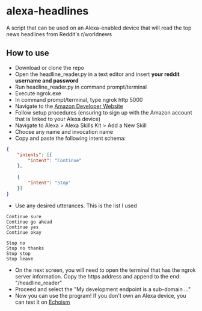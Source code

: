 # alexa-headlines
A script that can be used on an Alexa-enabled device that will read the top news headlines from Reddit's r/worldnews

## How to use
* Download or clone the repo
* Open the headline_reader.py in a text editor and insert **your reddit username and password**
* Run headline_reader.py in command prompt/terminal
* Execute ngrok.exe
* In command prompt/terminal, type ngrok http 5000
* Navigate to the [Amazon Developer Website](https://goo.gl/hl4kwD)
* Follow setup procedures (ensuring to sign up with the Amazon account that is linked to your Alexa device)
* Navigate to Alexa > Alexa Skills Kit > Add a New Skill
* Choose any name and invocation name
* Copy and paste the following intent schema:

```json
{
    "intents": [{
        "intent": "Continue"
    },
                
    {
        "intent": "Stop"
    }]
}
```
* Use any desired utterances. This is the list I used
```
Continue sure
Continue go ahead
Continue yes
Continue okay

Stop no
Stop no thanks
Stop stop
Stop leave
```
* On the next screen, you will need to open the terminal that has the ngrok server information. Copy the https address and append to the end: "/headline_reader"
* Proceed and select the "My development endpoint is a sub-domain ..."
* Now you can use the program! If you don't own an Alexa device, you can test it on [Echoism](https://goo.gl/qePSpx)

